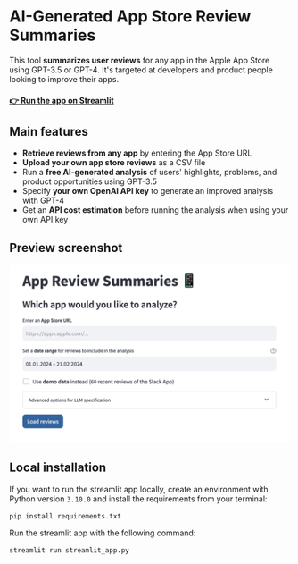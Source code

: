 # AI-Generated App Store Review Summaries

This tool **summarizes user reviews** for any app in the Apple App Store using GPT-3.5 or GPT-4. It's targeted at developers and product people looking to improve their apps.

#### [👉 Run the app on Streamlit](https://user-reviews.streamlit.app/)

## Main features
- **Retrieve reviews from any app** by entering the App Store URL
- **Upload your own app store reviews** as a CSV file
- Run a **free AI-generated analysis** of users' highlights, problems, and product opportunities using GPT-3.5
- Specify **your own OpenAI API key** to generate an improved analysis with GPT-4
- Get an **API cost estimation** before running the analysis when using your own API key

## Preview screenshot
![App preview screenshot](assets/app_preview.png)

## Local installation
If you want to run the streamlit app locally, create an environment with Python version `3.10.0` and install the requirements from your terminal:
```
pip install requirements.txt
```

Run the streamlit app with the following command:
```
streamlit run streamlit_app.py
```